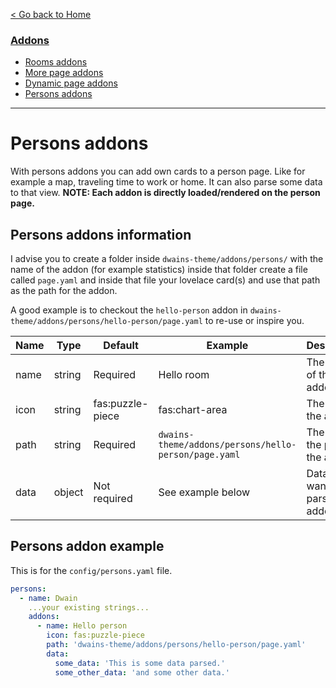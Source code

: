 
[< Go back to Home](../index.md)

### [Addons](index.md)
* [Rooms addons](rooms.md)
* [More page addons](more_page.md)
* [Dynamic page addons](dynamic_page.md)
* [Persons addons](persons.md)

---

# Persons addons

With persons addons you can add own cards to a person page. Like for example a map, traveling time to work or home. It can also parse some data to that view. **NOTE: Each addon is directly loaded/rendered on the person page.**

## Persons addons information

I advise you to create a folder inside `dwains-theme/addons/persons/` with the name of the addon (for example statistics) inside that folder create a file called `page.yaml` and inside that file your lovelace card(s) and use that path as the path for the addon.

A good example is to checkout the `hello-person` addon in `dwains-theme/addons/persons/hello-person/page.yaml` to re-use or inspire you. 

| Name | Type   | Default          | Example                                                                                                               | Description                       |
|------|--------|------------------|-----------------------------------------------------------------------------------------------------------------------|-----------------------------------|
| name | string | Required         | Hello room                                                                                                            | The name of the addon             |
| icon | string | fas:puzzle-piece | fas:chart-area                                                                                                        | The icon of the addon             |
| path | string | Required         | `dwains-theme/addons/persons/hello-person/page.yaml`                                                    | The path to the page of the addon |
| data | object | Not required     | See example below | Data you wanna parse to the addon |

## Persons addon example 

This is for the `config/persons.yaml` file.

```YAML
persons:
  - name: Dwain
    ...your existing strings...
    addons:
      - name: Hello person
        icon: fas:puzzle-piece
        path: 'dwains-theme/addons/persons/hello-person/page.yaml'
        data:
          some_data: 'This is some data parsed.'
          some_other_data: 'and some other data.'
```    
